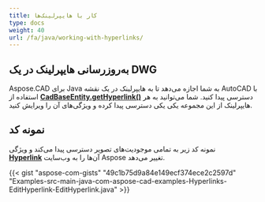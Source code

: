 ```yaml
---
title: کار با هایپرلینک‌ها
type: docs
weight: 40
url: /fa/java/working-with-hyperlinks/
---
```


## **به‌روزرسانی هایپرلینک در یک DWG**

Aspose.CAD برای Java به شما اجازه می‌دهد تا به هایپرلینک در یک نقشه AutoCAD با استفاده از [**CadBaseEntity.getHyperlink()**](https://reference.aspose.com/cad/java/com.aspose.cad.fileformats.cad.cadobjects/CadBaseEntity#getHyperlink--) دسترسی پیدا کنید. شما می‌توانید به هر هایپرلینک از این مجموعه یکی یکی دسترسی پیدا کرده و ویژگی‌های آن را ویرایش کنید.

## نمونه کد

نمونه کد زیر به تمامی موجودیت‌های تصویر دسترسی پیدا می‌کند و ویژگی [**Hyperlink**](https://reference.aspose.com/cad/java/com.aspose.cad.fileformats.cad.cadobjects/CadBaseEntity#setHyperlink-java.lang.String-) آن‌ها را به وب‌سایت Aspose تغییر می‌دهد.

{{< gist "aspose-com-gists" "49c1b75d9a84e149ecf374ece2c2597d" "Examples-src-main-java-com-aspose-cad-examples-Hyperlinks-EditHyperlink-EditHyperlink.java" >}}
